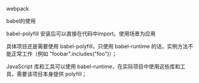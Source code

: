webpack


babel的使用


babel-polyfill 安装后可以直接在代码中import。使用场景为应用


具体项目还是需要使用 babel-polyfill，只使用 babel-runtime 的话，实例方法不能正常工作（例如 "foobar".includes("foo")）；

JavaScript 库和工具可以使用 babel-runtime，在实际项目中使用这些库和工具，需要该项目本身提供 polyfill；